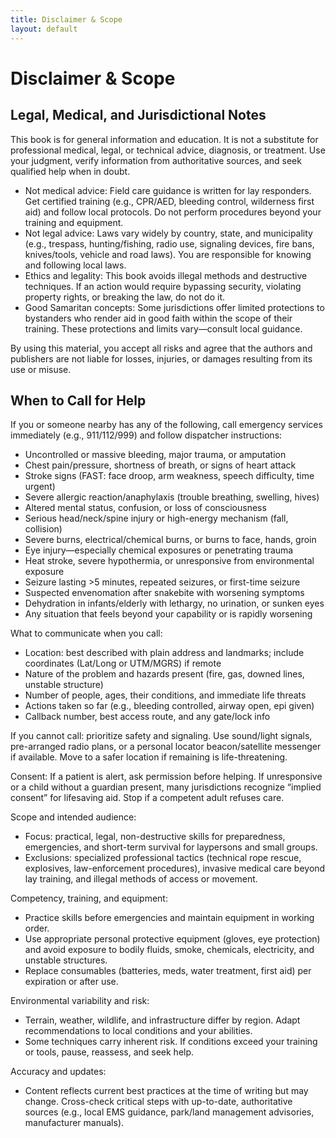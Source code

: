 ```yaml
---
title: Disclaimer & Scope
layout: default
---
```


# Disclaimer & Scope

## Legal, Medical, and Jurisdictional Notes
This book is for general information and education. It is not a substitute for professional medical, legal, or technical advice, diagnosis, or treatment. Use your judgment, verify information from authoritative sources, and seek qualified help when in doubt.

- Not medical advice: Field care guidance is written for lay responders. Get certified training (e.g., CPR/AED, bleeding control, wilderness first aid) and follow local protocols. Do not perform procedures beyond your training and equipment.
- Not legal advice: Laws vary widely by country, state, and municipality (e.g., trespass, hunting/fishing, radio use, signaling devices, fire bans, knives/tools, vehicle and road laws). You are responsible for knowing and following local laws.
- Ethics and legality: This book avoids illegal methods and destructive techniques. If an action would require bypassing security, violating property rights, or breaking the law, do not do it.
- Good Samaritan concepts: Some jurisdictions offer limited protections to bystanders who render aid in good faith within the scope of their training. These protections and limits vary—consult local guidance.

By using this material, you accept all risks and agree that the authors and publishers are not liable for losses, injuries, or damages resulting from its use or misuse.

## When to Call for Help
If you or someone nearby has any of the following, call emergency services immediately (e.g., 911/112/999) and follow dispatcher instructions:

- Uncontrolled or massive bleeding, major trauma, or amputation
- Chest pain/pressure, shortness of breath, or signs of heart attack
- Stroke signs (FAST: face droop, arm weakness, speech difficulty, time urgent)
- Severe allergic reaction/anaphylaxis (trouble breathing, swelling, hives)
- Altered mental status, confusion, or loss of consciousness
- Serious head/neck/spine injury or high-energy mechanism (fall, collision)
- Severe burns, electrical/chemical burns, or burns to face, hands, groin
- Eye injury—especially chemical exposures or penetrating trauma
- Heat stroke, severe hypothermia, or unresponsive from environmental exposure
- Seizure lasting >5 minutes, repeated seizures, or first-time seizure
- Suspected envenomation after snakebite with worsening symptoms
- Dehydration in infants/elderly with lethargy, no urination, or sunken eyes
- Any situation that feels beyond your capability or is rapidly worsening

What to communicate when you call:

- Location: best described with plain address and landmarks; include coordinates (Lat/Long or UTM/MGRS) if remote
- Nature of the problem and hazards present (fire, gas, downed lines, unstable structure)
- Number of people, ages, their conditions, and immediate life threats
- Actions taken so far (e.g., bleeding controlled, airway open, epi given)
- Callback number, best access route, and any gate/lock info

If you cannot call: prioritize safety and signaling. Use sound/light signals, pre-arranged radio plans, or a personal locator beacon/satellite messenger if available. Move to a safer location if remaining is life-threatening.

Consent: If a patient is alert, ask permission before helping. If unresponsive or a child without a guardian present, many jurisdictions recognize “implied consent” for lifesaving aid. Stop if a competent adult refuses care.

Scope and intended audience:

- Focus: practical, legal, non-destructive skills for preparedness, emergencies, and short-term survival for laypersons and small groups.
- Exclusions: specialized professional tactics (technical rope rescue, explosives, law-enforcement procedures), invasive medical care beyond lay training, and illegal methods of access or movement.

Competency, training, and equipment:

- Practice skills before emergencies and maintain equipment in working order.
- Use appropriate personal protective equipment (gloves, eye protection) and avoid exposure to bodily fluids, smoke, chemicals, electricity, and unstable structures.
- Replace consumables (batteries, meds, water treatment, first aid) per expiration or after use.

Environmental variability and risk:

- Terrain, weather, wildlife, and infrastructure differ by region. Adapt recommendations to local conditions and your abilities.
- Some techniques carry inherent risk. If conditions exceed your training or tools, pause, reassess, and seek help.

Accuracy and updates:

- Content reflects current best practices at the time of writing but may change. Cross-check critical steps with up-to-date, authoritative sources (e.g., local EMS guidance, park/land management advisories, manufacturer manuals).
